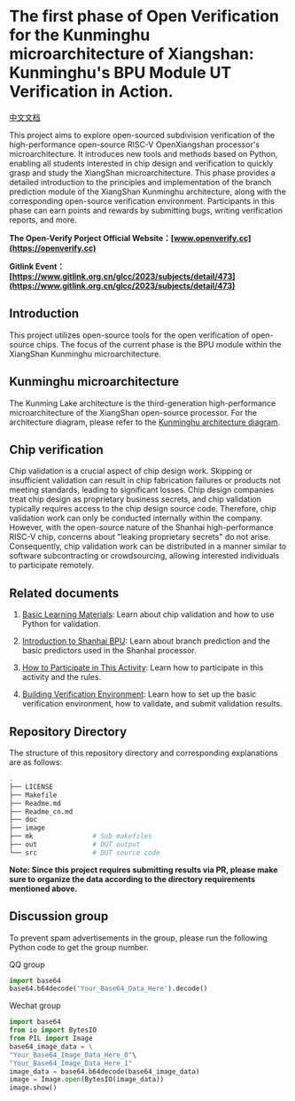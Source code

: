 # The first phase of Open Verification for the Kunminghu microarchitecture of Xiangshan: Kunminghu's BPU Module UT Verification in Action.

[中文文档](/Readme_cn.md)

This project aims to explore open-sourced subdivision verification of the high-performance open-source RISC-V OpenXiangshan processor's microarchitecture. It introduces new tools and methods based on Python, enabling all students interested in chip design and verification to quickly grasp and study the XiangShan microarchitecture. This phase provides a detailed introduction to the principles and implementation of the branch prediction module of the XiangShan Kunminghu architecture, along with the corresponding open-source verification environment. Participants in this phase can earn points and rewards by submitting bugs, writing verification reports, and more.

**The Open-Verify Porject Official Website：[www.openverify.cc](https://openverify.cc)**

**Gitlink Event：[https://www.gitlink.org.cn/glcc/2023/subjects/detail/473](https://www.gitlink.org.cn/glcc/2023/subjects/detail/473)**


## Introduction

This project utilizes open-source tools for the open verification of open-source chips. The focus of the current phase is the BPU module within the XiangShan Kunminghu microarchitecture.

## Kunminghu microarchitecture

The Kunming Lake architecture is the third-generation high-performance microarchitecture of the XiangShan open-source processor. For the architecture diagram, please refer to the [Kunminghu architecture diagram](https://github.com/OpenXiangShan/XiangShan/raw/kunminghu/images/xs-arch-nanhu.svg).

## Chip verification

Chip validation is a crucial aspect of chip design work. Skipping or insufficient validation can result in chip fabrication failures or products not meeting standards, leading to significant losses. Chip design companies treat chip design as proprietary business secrets, and chip validation typically requires access to the chip design source code. Therefore, chip validation work can only be conducted internally within the company. However, with the open-source nature of the Shanhai high-performance RISC-V chip, concerns about "leaking proprietary secrets" do not arise. Consequently, chip validation work can be distributed in a manner similar to software subcontracting or crowdsourcing, allowing interested individuals to participate remotely.

## Related documents

1. [Basic Learning Materials](https://open-verify.cc/mlvp/docs/): Learn about chip validation and how to use Python for validation.

1. [Introduction to Shanhai BPU](https://open-verify.cc/xs-bpu/docs/): Learn about branch prediction and the basic predictors used in the Shanhai processor.

1. [How to Participate in This Activity](/doc/join_cn.md): Learn how to participate in this activity and the rules.

1. [Building Verification Environment](/doc/env_cn.md): Learn how to set up the basic verification environment, how to validate, and submit validation results.

## Repository Directory
The structure of this repository directory and corresponding explanations are as follows:

```bash
.
├── LICENSE          
├── Makefile         
├── Readme.md        
├── Readme_cn.md     
├── doc              
├── image            
├── mk               # Sub makefiles
├── out              # DUT output
└── src              # DUT source code
```

**Note: Since this project requires submitting results via PR, please make sure to organize the data according to the directory requirements mentioned above.**

## Discussion group

To prevent spam advertisements in the group, please run the following Python code to get the group number.

QQ group
```python
import base64
base64.b64decode('Your_Base64_Data_Here').decode()
```

Wechat group
```python
import base64
from io import BytesIO
from PIL import Image
base64_image_data = \
"Your_Base64_Image_Data_Here_0"\
"Your_Base64_Image_Data_Here_1"
image_data = base64.b64decode(base64_image_data)
image = Image.open(BytesIO(image_data))
image.show()
```
